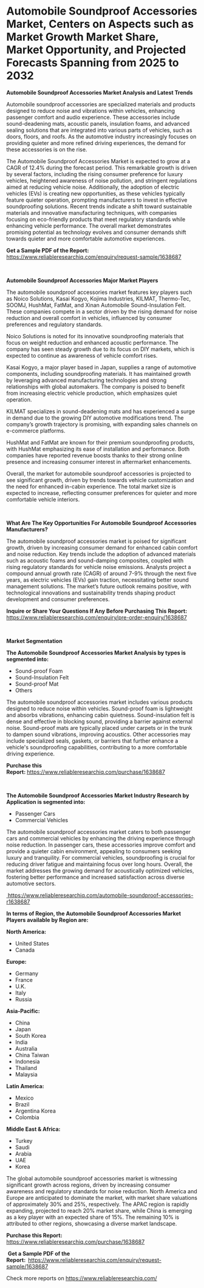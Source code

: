 <p><h1>Automobile Soundproof Accessories Market, Centers on Aspects such as Market Growth Market Share, Market Opportunity, and Projected Forecasts Spanning from 2025 to 2032</h1></p><p><strong>Automobile Soundproof Accessories Market Analysis and Latest Trends</strong></p>
<p><p>Automobile soundproof accessories are specialized materials and products designed to reduce noise and vibrations within vehicles, enhancing passenger comfort and audio experience. These accessories include sound-deadening mats, acoustic panels, insulation foams, and advanced sealing solutions that are integrated into various parts of vehicles, such as doors, floors, and roofs. As the automotive industry increasingly focuses on providing quieter and more refined driving experiences, the demand for these accessories is on the rise.</p><p>The Automobile Soundproof Accessories Market is expected to grow at a CAGR of 12.4% during the forecast period. This remarkable growth is driven by several factors, including the rising consumer preference for luxury vehicles, heightened awareness of noise pollution, and stringent regulations aimed at reducing vehicle noise. Additionally, the adoption of electric vehicles (EVs) is creating new opportunities, as these vehicles typically feature quieter operation, prompting manufacturers to invest in effective soundproofing solutions. Recent trends indicate a shift toward sustainable materials and innovative manufacturing techniques, with companies focusing on eco-friendly products that meet regulatory standards while enhancing vehicle performance. The overall market demonstrates promising potential as technology evolves and consumer demands shift towards quieter and more comfortable automotive experiences.</p></p>
<p><strong>Get a Sample PDF of the Report:&nbsp;</strong> <a href="https://www.reliableresearchiq.com/enquiry/request-sample/1638687?utm_campaign=3066&utm_medium=2&utm_source=Github&utm_content=ia&utm_term=23032025&utm_id=automobile-soundproof-accessories">https://www.reliableresearchiq.com/enquiry/request-sample/1638687</a></p>
<p>&nbsp;</p>
<p><strong>Automobile Soundproof Accessories Major Market Players</strong></p>
<p><p>The automobile soundproof accessories market features key players such as Noico Solutions, Kasai Kogyo, Kojima Industries, KILMAT, Thermo-Tec, SOOMJ, HushMat, FatMat, and Xinan Automobile Sound-Insulation Felt. These companies compete in a sector driven by the rising demand for noise reduction and overall comfort in vehicles, influenced by consumer preferences and regulatory standards.</p><p>Noico Solutions is noted for its innovative soundproofing materials that focus on weight reduction and enhanced acoustic performance. The company has seen steady growth due to its focus on DIY markets, which is expected to continue as awareness of vehicle comfort rises.</p><p>Kasai Kogyo, a major player based in Japan, supplies a range of automotive components, including soundproofing materials. It has maintained growth by leveraging advanced manufacturing technologies and strong relationships with global automakers. The company is poised to benefit from increasing electric vehicle production, which emphasizes quiet operation.</p><p>KILMAT specializes in sound-deadening mats and has experienced a surge in demand due to the growing DIY automotive modifications trend. The company’s growth trajectory is promising, with expanding sales channels on e-commerce platforms.</p><p>HushMat and FatMat are known for their premium soundproofing products, with HushMat emphasizing its ease of installation and performance. Both companies have reported revenue boosts thanks to their strong online presence and increasing consumer interest in aftermarket enhancements.</p><p>Overall, the market for automobile soundproof accessories is projected to see significant growth, driven by trends towards vehicle customization and the need for enhanced in-cabin experience. The total market size is expected to increase, reflecting consumer preferences for quieter and more comfortable vehicle interiors.</p></p>
<p>&nbsp;</p>
<p><strong>What Are The Key Opportunities For Automobile Soundproof Accessories Manufacturers?</strong></p>
<p><p>The automobile soundproof accessories market is poised for significant growth, driven by increasing consumer demand for enhanced cabin comfort and noise reduction. Key trends include the adoption of advanced materials such as acoustic foams and sound-damping composites, coupled with rising regulatory standards for vehicle noise emissions. Analysts project a compound annual growth rate (CAGR) of around 7-9% through the next five years, as electric vehicles (EVs) gain traction, necessitating better sound management solutions. The market’s future outlook remains positive, with technological innovations and sustainability trends shaping product development and consumer preferences.</p></p>
<p><strong>Inquire or Share Your Questions If Any Before Purchasing This Report:</strong> <a href="https://www.reliableresearchiq.com/enquiry/pre-order-enquiry/1638687?utm_campaign=3066&utm_medium=2&utm_source=Github&utm_content=ia&utm_term=23032025&utm_id=automobile-soundproof-accessories">https://www.reliableresearchiq.com/enquiry/pre-order-enquiry/1638687</a></p>
<p>&nbsp;</p>
<p><strong>Market Segmentation</strong></p>
<p><strong>The Automobile Soundproof Accessories Market Analysis by types is segmented into:</strong></p>
<p><ul><li>Sound-proof Foam</li><li>Sound-Insulation Felt</li><li>Sound-proof Mat</li><li>Others</li></ul></p>
<p><p>The automobile soundproof accessories market includes various products designed to reduce noise within vehicles. Sound-proof foam is lightweight and absorbs vibrations, enhancing cabin quietness. Sound-insulation felt is dense and effective in blocking sound, providing a barrier against external noise. Sound-proof mats are typically placed under carpets or in the trunk to dampen sound vibrations, improving acoustics. Other accessories may include specialized seals, gaskets, or barriers that further enhance a vehicle's soundproofing capabilities, contributing to a more comfortable driving experience.</p></p>
<p><strong>Purchase this Report:&nbsp;</strong><a href="https://www.reliableresearchiq.com/purchase/1638687?utm_campaign=3066&utm_medium=2&utm_source=Github&utm_content=ia&utm_term=23032025&utm_id=automobile-soundproof-accessories">https://www.reliableresearchiq.com/purchase/1638687</a></p>
<p>&nbsp;</p>
<p><strong>The Automobile Soundproof Accessories Market Industry Research by Application is segmented into:</strong></p>
<p><ul><li>Passenger Cars</li><li>Commercial Vehicles</li></ul></p>
<p><p>The automobile soundproof accessories market caters to both passenger cars and commercial vehicles by enhancing the driving experience through noise reduction. In passenger cars, these accessories improve comfort and provide a quieter cabin environment, appealing to consumers seeking luxury and tranquility. For commercial vehicles, soundproofing is crucial for reducing driver fatigue and maintaining focus over long hours. Overall, the market addresses the growing demand for acoustically optimized vehicles, fostering better performance and increased satisfaction across diverse automotive sectors.</p></p>
<p><a href="https://www.reliableresearchiq.com/automobile-soundproof-accessories-r1638687?utm_campaign=3066&utm_medium=2&utm_source=Github&utm_content=ia&utm_term=23032025&utm_id=automobile-soundproof-accessories">&nbsp;https://www.reliableresearchiq.com/automobile-soundproof-accessories-r1638687</a></p>
<p><strong>In terms of Region, the Automobile Soundproof Accessories Market Players available by Region are:</strong></p>
<p>
    <p> <strong> North America: </strong>
        <ul>
            <li>United States</li>
            <li>Canada</li>
        </ul>
        </p> 
    <p> <strong> Europe: </strong>
        <ul>
            <li>Germany</li>
            <li>France</li>
            <li>U.K.</li>
            <li>Italy</li>
            <li>Russia</li>
        </ul>
        </p> 
    <p> <strong> Asia-Pacific: </strong>
        <ul>
            <li>China</li>
            <li>Japan</li>
            <li>South Korea</li>
            <li>India</li>
            <li>Australia</li>
            <li>China Taiwan</li>
            <li>Indonesia</li>
            <li>Thailand</li>
            <li>Malaysia</li>
        </ul>
        </p> 
    <p> <strong> Latin America: </strong>
        <ul>
            <li>Mexico</li>
            <li>Brazil</li>
            <li>Argentina Korea</li>
            <li>Colombia</li>
        </ul>
        </p> 
    <p> <strong> Middle East & Africa: </strong>
        <ul>
            <li>Turkey</li>
            <li>Saudi</li>
            <li>Arabia</li>
            <li>UAE</li>
            <li>Korea</li>
        </ul>
    </p>
    </p>
<p><p>The global automobile soundproof accessories market is witnessing significant growth across regions, driven by increasing consumer awareness and regulatory standards for noise reduction. North America and Europe are anticipated to dominate the market, with market share valuations of approximately 30% and 25%, respectively. The APAC region is rapidly expanding, projected to reach 20% market share, while China is emerging as a key player with an expected share of 15%. The remaining 10% is attributed to other regions, showcasing a diverse market landscape.</p></p>
<p><strong>Purchase this Report: </strong><a href="https://www.reliableresearchiq.com/purchase/1638687?utm_campaign=3066&utm_medium=2&utm_source=Github&utm_content=ia&utm_term=23032025&utm_id=automobile-soundproof-accessories">https://www.reliableresearchiq.com/purchase/1638687</a></p>
<p>&nbsp;<strong>Get a Sample PDF of the Report:&nbsp;&nbsp;</strong><a href="https://www.reliableresearchiq.com/enquiry/request-sample/1638687?utm_campaign=3066&utm_medium=2&utm_source=Github&utm_content=ia&utm_term=23032025&utm_id=automobile-soundproof-accessories">https://www.reliableresearchiq.com/enquiry/request-sample/1638687</a></p>
<p><strong></strong></p>
<p>Check more reports on <a href="https://www.reliableresearchiq.com/?utm_campaign=3066&utm_medium=2&utm_source=Github&utm_content=ia&utm_term=23032025&utm_id=automobile-soundproof-accessories">https://www.reliableresearchiq.com/</a></p>